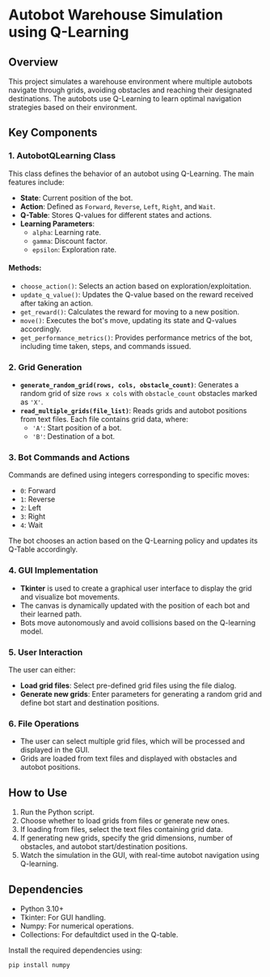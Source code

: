 # Autobot Warehouse Simulation using Q-Learning

## Overview

This project simulates a warehouse environment where multiple autobots navigate through grids, avoiding obstacles and reaching their designated destinations. The autobots use Q-Learning to learn optimal navigation strategies based on their environment.

## Key Components

### 1. **AutobotQLearning Class**
This class defines the behavior of an autobot using Q-Learning. The main features include:
- **State**: Current position of the bot.
- **Action**: Defined as `Forward`, `Reverse`, `Left`, `Right`, and `Wait`.
- **Q-Table**: Stores Q-values for different states and actions.
- **Learning Parameters**:
  - `alpha`: Learning rate.
  - `gamma`: Discount factor.
  - `epsilon`: Exploration rate.

#### Methods:
- `choose_action()`: Selects an action based on exploration/exploitation.
- `update_q_value()`: Updates the Q-value based on the reward received after taking an action.
- `get_reward()`: Calculates the reward for moving to a new position.
- `move()`: Executes the bot's move, updating its state and Q-values accordingly.
- `get_performance_metrics()`: Provides performance metrics of the bot, including time taken, steps, and commands issued.

### 2. **Grid Generation**
- **`generate_random_grid(rows, cols, obstacle_count)`**: Generates a random grid of size `rows x cols` with `obstacle_count` obstacles marked as `'X'`.
- **`read_multiple_grids(file_list)`**: Reads grids and autobot positions from text files. Each file contains grid data, where:
  - `'A'`: Start position of a bot.
  - `'B'`: Destination of a bot.

### 3. **Bot Commands and Actions**
Commands are defined using integers corresponding to specific moves:
- `0`: Forward
- `1`: Reverse
- `2`: Left
- `3`: Right
- `4`: Wait

The bot chooses an action based on the Q-Learning policy and updates its Q-Table accordingly.

### 4. **GUI Implementation**
- **Tkinter** is used to create a graphical user interface to display the grid and visualize bot movements.
- The canvas is dynamically updated with the position of each bot and their learned path.
- Bots move autonomously and avoid collisions based on the Q-learning model.

### 5. **User Interaction**
The user can either:
- **Load grid files**: Select pre-defined grid files using the file dialog.
- **Generate new grids**: Enter parameters for generating a random grid and define bot start and destination positions.

### 6. **File Operations**
- The user can select multiple grid files, which will be processed and displayed in the GUI.
- Grids are loaded from text files and displayed with obstacles and autobot positions.

## How to Use

1. Run the Python script.
2. Choose whether to load grids from files or generate new ones.
3. If loading from files, select the text files containing grid data.
4. If generating new grids, specify the grid dimensions, number of obstacles, and autobot start/destination positions.
5. Watch the simulation in the GUI, with real-time autobot navigation using Q-learning.

## Dependencies

- Python 3.10+
- Tkinter: For GUI handling.
- Numpy: For numerical operations.
- Collections: For defaultdict used in the Q-table.

Install the required dependencies using:
```bash
pip install numpy
